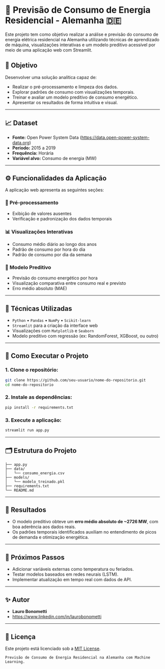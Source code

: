 
# 🔋 Previsão de Consumo de Energia Residencial - Alemanha 🇩🇪

Este projeto tem como objetivo realizar a análise e previsão do consumo de energia elétrica residencial na Alemanha utilizando técnicas de aprendizado de máquina, visualizações interativas e um modelo preditivo acessível por meio de uma aplicação web com Streamlit.

## 📌 Objetivo

Desenvolver uma solução analítica capaz de:
- Realizar o pré-processamento e limpeza dos dados.
- Explorar padrões de consumo com visualizações temporais.
- Treinar e avaliar um modelo preditivo de consumo energético.
- Apresentar os resultados de forma intuitiva e visual.

---

## 📈 Dataset

- **Fonte:** Open Power System Data (https://data.open-power-system-data.org)
- **Período:** 2015 a 2019
- **Frequência:** Horária
- **Variável alvo:** Consumo de energia (MW)

---

## ⚙️ Funcionalidades da Aplicação

A aplicação web apresenta as seguintes seções:

### 🧹 Pré-processamento
- Exibição de valores ausentes
- Verificação e padronização dos dados temporais

### 📊 Visualizações Interativas
- Consumo médio diário ao longo dos anos
- Padrão de consumo por hora do dia
- Padrão de consumo por dia da semana

### 🤖 Modelo Preditivo
- Previsão do consumo energético por hora
- Visualização comparativa entre consumo real e previsto
- Erro médio absoluto (MAE)

---

## 🧠 Técnicas Utilizadas

- `Python` • `Pandas` • `NumPy` • `Scikit-learn`
- `Streamlit` para a criação da interface web
- Visualizações com `Matplotlib` e `Seaborn`
- Modelo preditivo com regressão (ex: RandomForest, XGBoost, ou outro)

---

## 🚀 Como Executar o Projeto

### 1. Clone o repositório:
```bash
git clone https://github.com/seu-usuario/nome-do-repositorio.git
cd nome-do-repositorio
```

### 2. Instale as dependências:
```bash
pip install -r requirements.txt
```

### 3. Execute a aplicação:
```bash
streamlit run app.py
```

---

## 🗂 Estrutura do Projeto

```
├── app.py
├── data/
│   └── consumo_energia.csv
├── models/
│   └── modelo_treinado.pkl
├── requirements.txt
└── README.md
```

---

## 📌 Resultados

- O modelo preditivo obteve um **erro médio absoluto de ~2726 MW**, com boa aderência aos dados reais.
- Os padrões temporais identificados auxiliam no entendimento de picos de demanda e otimização energética.

---

## 📌 Próximos Passos

- Adicionar variáveis externas como temperatura ou feriados.
- Testar modelos baseados em redes neurais (LSTM).
- Implementar atualização em tempo real com dados de API.

---

## ✨ Autor

- **Lauro Bonometti**
- https://www.linkedin.com/in/laurobonometti

---

## 📄 Licença

Este projeto está licenciado sob a [MIT License](LICENSE).
```# energia-preditiva-streamlit
Previsão de Consumo de Energia Residencial na Alemanha com Machine Learning.
